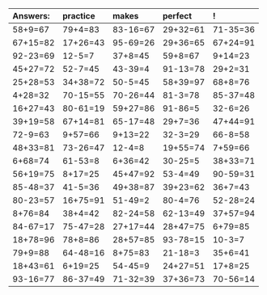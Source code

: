 | Answers: | practice | makes | perfect | ! |
| :--- | :--- | :--- | :--- | :--- |
| 58+9=67 | 79+4=83 | 83-16=67 | 29+32=61 | 71-35=36 | 
| 67+15=82 | 17+26=43 | 95-69=26 | 29+36=65 | 67+24=91 | 
| 92-23=69 | 12-5=7 | 37+8=45 | 59+8=67 | 9+14=23 | 
| 45+27=72 | 52-7=45 | 43-39=4 | 91-13=78 | 29+2=31 | 
| 25+28=53 | 34+38=72 | 50-5=45 | 58+39=97 | 68+8=76 | 
| 4+28=32 | 70-15=55 | 70-26=44 | 81-3=78 | 85-37=48 | 
| 16+27=43 | 80-61=19 | 59+27=86 | 91-86=5 | 32-6=26 | 
| 39+19=58 | 67+14=81 | 65-17=48 | 29+7=36 | 47+44=91 | 
| 72-9=63 | 9+57=66 | 9+13=22 | 32-3=29 | 66-8=58 | 
| 48+33=81 | 73-26=47 | 12-4=8 | 19+55=74 | 7+59=66 | 
| 6+68=74 | 61-53=8 | 6+36=42 | 30-25=5 | 38+33=71 | 
| 56+19=75 | 8+17=25 | 45+47=92 | 53-4=49 | 90-59=31 | 
| 85-48=37 | 41-5=36 | 49+38=87 | 39+23=62 | 36+7=43 | 
| 80-23=57 | 16+75=91 | 51-49=2 | 80-4=76 | 52-28=24 | 
| 8+76=84 | 38+4=42 | 82-24=58 | 62-13=49 | 37+57=94 | 
| 84-67=17 | 75-47=28 | 27+17=44 | 28+47=75 | 6+79=85 | 
| 18+78=96 | 78+8=86 | 28+57=85 | 93-78=15 | 10-3=7 | 
| 79+9=88 | 64-48=16 | 8+75=83 | 21-18=3 | 35+6=41 | 
| 18+43=61 | 6+19=25 | 54-45=9 | 24+27=51 | 17+8=25 | 
| 93-16=77 | 86-37=49 | 71-32=39 | 37+36=73 | 70-56=14 | 
